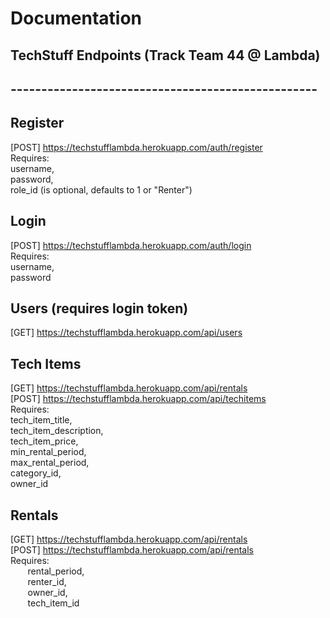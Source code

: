 # Documentation

## TechStuff Endpoints (Track Team 44 @ Lambda)
## --------------------------------------------------


## Register

[POST] https://techstufflambda.herokuapp.com/auth/register<br/>
Requires:<br/>
    username,<br/>
    password,<br/>
    role_id (is optional, defaults to 1 or "Renter")

## Login

[POST] https://techstufflambda.herokuapp.com/auth/login<br/>
Requires:<br/>
    username,<br/>
    password

## Users (requires login token)

[GET] https://techstufflambda.herokuapp.com/api/users

## Tech Items

[GET] https://techstufflambda.herokuapp.com/api/rentals<br/>
[POST] https://techstufflambda.herokuapp.com/api/techitems<br/>
Requires:<br/>
    tech_item_title,<br/>
    tech_item_description,<br/>
    tech_item_price,<br/>
    min_rental_period,<br/>
    max_rental_period,<br/>
    category_id,<br/>
    owner_id

## Rentals

[GET] https://techstufflambda.herokuapp.com/api/rentals<br/>
[POST] https://techstufflambda.herokuapp.com/api/rentals<br/>
Requires:<br/>
&nbsp;&nbsp;&nbsp;&nbsp;&nbsp;&nbsp;    rental_period,<br/>
&nbsp;&nbsp;&nbsp;&nbsp;&nbsp;&nbsp;    renter_id,<br/>
&nbsp;&nbsp;&nbsp;&nbsp;&nbsp;&nbsp;    owner_id,<br/>
&nbsp;&nbsp;&nbsp;&nbsp;&nbsp;&nbsp;    tech_item_id